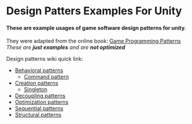 # Design Patters Examples For Unity

#### These are example usages of game software design patterns for unity.
They were adapted from the online book: [Game Programming Patterns](https://gameprogrammingpatterns.com/contents.html)  
*These are __just examples__ and are __not optimized__*  

Design patterns wiki quick link:
* [Behavioral patterns]()
    * [Command pattern]()
* [Creation patterns]()
    * [Singleton]()
* [Decoupling patterns]()
* [Optimization patterns]()
* [Sequential patterns]()
* [Structural patterns]()
